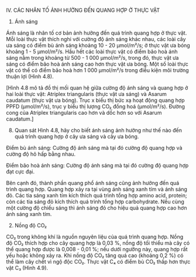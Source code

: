 IV. CÁC NHÂN TỐ ẢNH HƯỞNG ĐẾN QUANG HỢP Ở THỰC VẬT

1. Ánh sáng

Ánh sáng là nhân tố cơ bản ảnh hưởng đến quá trình quang hợp ở thực vật. Mỗi loài thực vật thích nghi với cường độ ánh sáng khác nhau, các loài cây ưa sáng có điểm bù ánh sáng khoảng 10 - 20 μmol/m²/s; ở thực vật ưa bóng khoảng 1 - 5 μmol/m²/s. Hầu hết các loài thực vật có điểm bão hoà ánh sáng nằm trong khoảng từ 500 - 1 000 μmol/m²/s, trong đó, thực vật ưa sáng có điểm bão hoà ánh sáng cao hơn thực vật ưa bóng. Một số loài thực vật có thể có điểm bão hoà hơn 1 000 μmol/m²/s trong điều kiện môi trường thuận lợi (Hình 4.8).

[Hình 4.8 mô tả đồ thị mối quan hệ giữa cường độ ánh sáng và quang hợp ở hai loài thực vật: Atriplex triangularis (thực vật ưa sáng) và Asarum caudatum (thực vật ưa bóng). Trục x biểu thị bức xạ hoạt động quang hợp PPFD (μmol/m²/s), trục y biểu thị lượng CO₂ đồng hoá (μmol/m²/s). Đường cong của Atriplex triangularis cao hơn và dốc hơn so với Asarum caudatum.]

8. Quan sát Hình 4.8, hãy cho biết ánh sáng ảnh hưởng như thế nào đến quá trình quang hợp ở cây ưa sáng và cây ưa bóng.

Điểm bù ánh sáng: Cường độ ánh sáng mà tại đó cường độ quang hợp và cường độ hô hấp bằng nhau.

Điểm bão hoà ánh sáng: Cường độ ánh sáng mà tại đó cường độ quang hợp đạt cực đại.

Bên cạnh đó, thành phần quang phổ ánh sáng cũng ảnh hưởng đến quá trình quang hợp. Quang hợp xảy ra tại vùng ánh sáng xanh tím và ánh sáng đỏ. Các tia sáng xanh tím kích thích quá trình tổng hợp amino acid, protein; còn các tia sáng đỏ kích thích quá trình tổng hợp carbohydrate. Nếu cùng một cường độ chiếu sáng thì ánh sáng đỏ cho hiệu quả quang hợp cao hơn ánh sáng xanh tím.

2. Nồng độ CO₂

CO₂ trong không khí là nguồn nguyên liệu của quá trình quang hợp. Nồng độ CO₂ thích hợp cho cây quang hợp là 0,03 %, nồng độ tối thiểu mà cây có thể quang hợp được là 0,008 - 0,01 %; nếu dưới ngưỡng này, quang hợp rất yếu hoặc không xảy ra. Khi nồng độ CO₂ tăng quá cao (khoảng 0,2 %) có thể làm cây chết vì ngộ độc CO₂. Thực vật C₄ có điểm bù CO₂ thấp hơn thực vật C₃ (Hình 4.9).